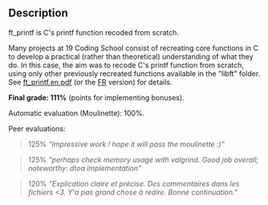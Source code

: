 ## Description

ft_printf is C's printf function recoded from scratch.

Many projects at 19 Coding School consist of recreating core functions in C to develop a practical (rather than theoretical) understanding of what they do. In this case, the aim was to recode C's printf function from scratch, using only other previously recreated functions available in the "libft" folder. See [ft_printf.en.pdf](../master/ft_printf.en.pdf) (or the [FR](../master/ft_printf.fr.pdf) version) for details.

**Final grade: 111%** (points for implementing bonuses).

Automatic evaluation (Moulinette): 100%.

Peer evaluations:

> 125% _"Impressive work ! hope it will pass the moulinette :)"_

> 125% _"perhaps check memory usage with valgrind. Good job overall; noteworthy: dtoa implementation"_

> 120% _"Explication claire et précise. Des commentaires dans les fichiers <3. Y'a pas grand chose à redire. Bonne continuation."_
